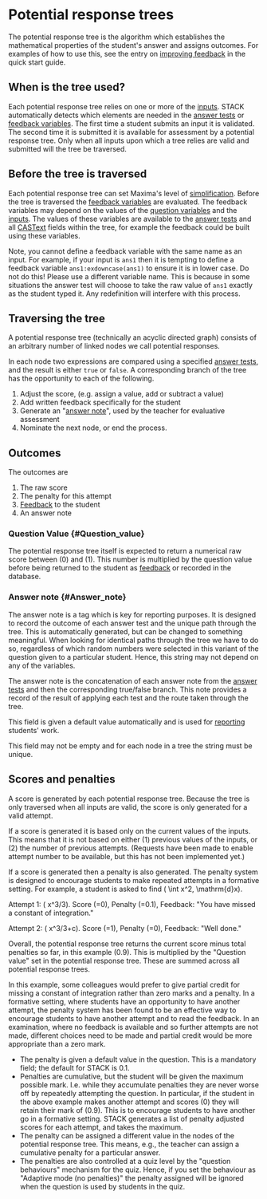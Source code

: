 # Potential response trees

The potential response tree is the algorithm which establishes the mathematical properties of the student's answer and assigns outcomes. For examples of how to use this, see the entry on [improving feedback](Authoring_quick_start_3.md) in the quick start guide.

## When is the tree used? ##

Each potential response tree relies on one or more of the [inputs](Inputs.md). STACK automatically detects which elements are needed in the [answer tests](Answer_tests.md) or [feedback variables](Variables.md#Feedback_variables). The first time a student submits an input it is validated. The second time it is submitted it is available for assessment by a potential response tree. Only when all inputs upon which a tree relies are valid and submitted 
will the tree be traversed.

## Before the tree is traversed ##

Each potential response tree can set Maxima's level of [simplification](../CAS/Simplification.md). Before the tree is traversed the [feedback variables](Variables.md#Feedback_variables) are evaluated. The feedback variables may depend on the values of the [question variables](Variables.md#Question_variables) and the [inputs](Inputs.md). The values of these variables are available to the [answer tests](Answer_tests.md) and all [CASText](CASText.md) fields within the tree, for example the feedback could be built using these variables.

Note, you cannot define a feedback variable with the same name as an input.  For example, if your input is `ans1` then it is tempting to define a feedback variable `ans1:exdowncase(ans1)` to ensure it is in lower case.  Do not do this!  Please use a different variable name.  This is because in some situations the answer test will choose to take the raw value of `ans1` exactly as the student typed it.  Any redefinition will interfere with this process.

## Traversing the tree ##

A potential response tree (technically an acyclic directed graph) consists of an arbitrary number of linked nodes we call potential responses.

In each node two expressions are compared using a specified [answer tests](Answer_tests.md), and the result is either `true` or `false`. A corresponding branch of the tree has the opportunity to each of the following.

1. Adjust the score, (e.g. assign a value, add or subtract a value)
2. Add written feedback specifically for the student
3. Generate an "[answer 
note](Potential_response_trees.md#Answer_note)", used by the teacher for evaluative assessment
4. Nominate the next node, or end the process.

## Outcomes  ##

The outcomes are

1. The raw score 
2. The penalty for this attempt 
3. [Feedback](Feedback.md) to the student 
4. An answer note

### Question Value {#Question_value}

The potential response tree itself is expected to return a numerical raw score between \(0\) and \(1\). This number is multiplied by the question value before being returned to the student as [feedback](Feedback.md) or recorded in the database.

### Answer note {#Answer_note}

The answer note is a tag which is key for reporting purposes. It is designed to record the outcome of each answer test and the unique path through the tree. This is automatically generated, but can be changed to something meaningful. When looking for identical paths through the tree we have to do so, regardless of which random numbers were selected in this variant of the question given to a particular student.  Hence, this string may not depend on any of the variables.

The answer note is the concatenation of each answer note from the [answer tests](Answer_tests.md) and then the corresponding true/false branch.  This 
note provides a record of the result of applying each test and the route taken through the tree.

This field is given a default value automatically and is used for [reporting](Reporting.md) students' work.

This field may not be empty and for each node in a tree the string must be unique.

## Scores and penalties ##

A score is generated by each potential response tree.  Because the tree is only traversed when all inputs are valid, the score is only generated for a valid attempt.

If a score is generated it is based only on the current values of the inputs.  This means that it is not based on either (1) previous values of the inputs, or (2) the number of previous attempts.  (Requests have been made to enable attempt number to be available, but this has not been implemented 
yet.)

If a score is generated then a penalty is also generated. The penalty system is designed to encourage students to make repeated attempts in a formative setting.  For example, a student is asked to find  \( \int x^2, \mathrm{d}x\).  

Attempt 1:  \( x^3/3\).  Score \(=0\), Penalty \(=0.1\), Feedback: "You have missed a constant of integration."

Attempt 2:  \( x^3/3+c\).  Score \(=1\), Penalty \(=0\), Feedback: "Well done."

Overall, the potential response tree returns the current score minus total penalties so far, in this example \(0.9\).  This is multiplied by the "Question value" set in the potential response tree.  These are summed across all potential response trees.

In this example, some colleagues would prefer to give partial credit for missing a constant of integration rather than zero marks and a penalty.  In a formative setting, where students have an opportunity to have another attempt, the penalty system has been found to be an effective way to encourage students to have another attempt and to read the feedback.  In an examination, where no feedback is available and so further attempts are not made, different choices need to be made and partial credit would be more appropriate than a zero mark.

* The penalty is given a default value in the question.  This is a mandatory field; the default for STACK is 0.1.  
* Penalties are cumulative, but the student will be given the maximum possible mark.  I.e. while they accumulate penalties they are never worse off by repeatedly attempting the question.  In particular, if the student in the above example makes another attempt and scores \(0\) they will retain their mark of \(0.9\).  This is to encourage students to have another go in a formative setting.  STACK generates a list of penalty adjusted scores for each attempt, and takes the maximum. 
* The penalty can be assigned a different value in the nodes of the potential response tree. This means, e.g., the teacher can assign a cumulative penalty 
for a particular answer. 
* The penalties are also controlled at a quiz level by the "question behaviours" mechanism for the quiz.  Hence, if you set the behaviour as "Adaptive mode (no penalties)" the penalty assigned will be ignored when the question is used by students in the quiz.
